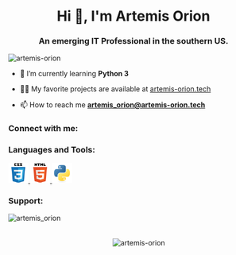 <h1 align="center">Hi 👋, I'm Artemis Orion</h1>
<h3 align="center">An emerging IT Professional in the southern US.</h3>

<p align="left"> <img src="https://komarev.com/ghpvc/?username=artemis-orion&label=Profile%20views&color=0e75b6&style=flat" alt="artemis-orion" /> </p>

- 🌱 I’m currently learning **Python 3**

- 👨‍💻 My favorite projects are available at [artemis-orion.tech](artemis-orion.tech)

- 📫 How to reach me **artemis_orion@artemis-orion.tech**

<h3 align="left">Connect with me:</h3>
<p align="left">
</p>

<h3 align="left">Languages and Tools:</h3>
<p align="left"> <a href="https://www.w3schools.com/css/" target="_blank" rel="noreferrer"> <img src="https://raw.githubusercontent.com/devicons/devicon/master/icons/css3/css3-original-wordmark.svg" alt="css3" width="40" height="40"/> </a> <a href="https://www.w3.org/html/" target="_blank" rel="noreferrer"> <img src="https://raw.githubusercontent.com/devicons/devicon/master/icons/html5/html5-original-wordmark.svg" alt="html5" width="40" height="40"/> </a> <a href="https://www.python.org" target="_blank" rel="noreferrer"> <img src="https://raw.githubusercontent.com/devicons/devicon/master/icons/python/python-original.svg" alt="python" width="40" height="40"/> </a> </p>


<h3 align="left">Support:</h3>
<p><a href="https://ko-fi.com/artemis_orion"> <img align="left" src="https://cdn.ko-fi.com/cdn/kofi3.png?v=3" height="50" width="210" alt="artemis_orion" /></a></p><br><br>


<p><img align="center" src="https://github-readme-stats.vercel.app/api/top-langs?username=artemis-orion&show_icons=true&locale=en&layout=compact" alt="artemis-orion" /></p>



<!--
**Artemis-Orion/Artemis-Orion** is a ✨ _special_ ✨ repository because its `README.md` (this file) appears on your GitHub profile.

Here are some ideas to get you started:

- 🔭 I’m currently working on ...
- 🌱 I’m currently learning ...
- 👯 I’m looking to collaborate on ...
- 🤔 I’m looking for help with ...
- 💬 Ask me about ...
- 📫 How to reach me: ...
- 😄 Pronouns: ...
- ⚡ Fun fact: ...
-->
